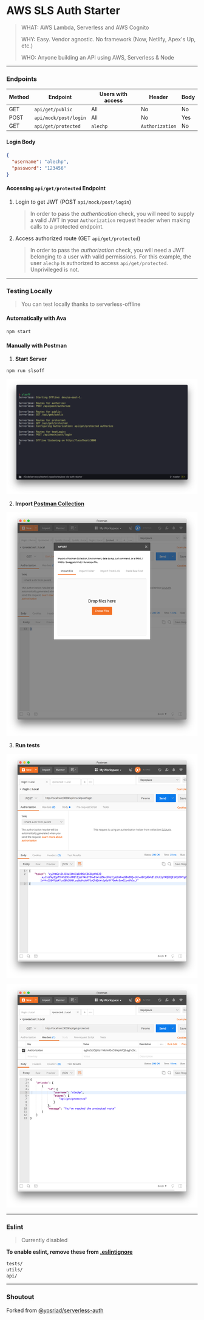 # AWS SLS Auth Starter

> WHAT: AWS Lambda, Serverless and AWS Cognito
> 
> WHY: Easy. Vendor agnostic. No framework (Now, Netlify, Apex's Up, etc.)
> 
> WHO: Anyone building an API using AWS, Serverless & Node

---

### Endpoints

| Method | Endpoint              | Users with access | Header          | Body |
|--------|-----------------------|-------------------|-----------------|------|
| GET    | `api/get/public`      | All               | No              | No   |
| POST   | `api/mock/post/login` | All               | No              | Yes  |
| GET    | `api/get/protected`   | `alechp`          | `Authorization` | No   |

#### Login Body

```json
{
  "username": "alechp",
  "password": "123456"
}
```

#### Accessing `api/get/protected` Endpoint

1. Login to get JWT (POST `api/mock/post/login`)

    > In order to pass the _authentication_ check, you will need to supply a valid JWT in your `Authorization` request header when making calls to a protected endpoint.

2. Access authorized route (GET `api/get/protected`)
    > In order to pass the _authorization_ check, you will need a JWT belonging to a user with valid permissions. For this example, the user `alechp` is authorized to access `api/get/protected`. Unprivileged is not.

---

### Testing Locally

> You can test locally thanks to serverless-offline

#### Automatically with Ava

```bash
npm start
```

#### Manually with Postman

1. **Start Server**

```bash
npm run slsoff
```

![Serverless Offline Start](docs/screenshots/slsoff.png)

2. **Import [Postman Collection](./slsauth.postman_collection.json)**

![Import postman collection](docs/screenshots/postman_open.png)

3. **Run tests**

![Postman Authentication](docs/screenshots/postman_login.png)

![Postman Authorization](docs/screenshots/postman_protected.png)

---

### Eslint

> Currently disabled

**To enable eslint, remove these from [.eslintignore](./eslintignore)**

```
tests/
utils/
api/
```

---

### Shoutout

Forked from [@yosriad/serverless-auth](https://github.com/yosriady/serverless-auth)